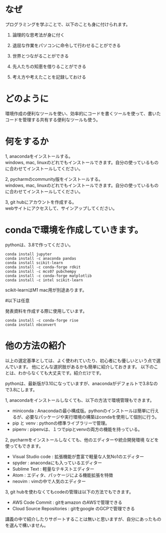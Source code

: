 # なぜ

プログラミングを学ぶことで、以下のことも身に付けられます。

1. 論理的な思考法が身に付く

2. 退屈な作業をパソコンに命令して行わせることができる
   
3. 世界とつながることができる
   
4. 先人たちの知恵を借りることができる

5. 考え方や考えたことを記録しておける

# どのように

環境作成の便利なツールを使い、効率的にコードを書くツールを使って、書いたコードを管理する共有する便利なツールも使う。

# 何をするか

1, anacondaをインストールする。<br>
windows, mac, linuxのどれでもインストールできます。自分の使っているものに合わせてインストールしてください。

2, pycharmのcommunity版をインストールする。<br>
windows, mac, linuxのどれでもインストールできます。自分の使っているものに合わせてインストールしてください。

3, git hubにアカウントを作成する。<br>
webサイトにアクセスして、サインアップしてください。

# condaで環境を作成していきます。

pythonは、3.8で作ってください。

```
conda install jupyter
conda install -c anaconda pandas
conda install scikit-learn
conda install -c conda-forge rdkit
conda install -c mcs07 pubchempy
conda install -c conda-forge matplotlib
conda install -c intel scikit-learn
```

scikit-learnはM1 mac用が別途あります。

#以下は任意

発表資料を作成する際に使用しています。
```
conda install -c conda-forge rise
conda install nbconvert
```

# 他の方法の紹介
以上の選定基準としては、よく使われていたり、初心者にも優しいという点で選んでいます。
他にどんな選択肢があるかも簡単に紹介しておきます。
以下のことは、わからなくても大丈夫です。紹介だけです。

pythonは、最新版が3.10になっていますが、anacondaがデフォルトで3.8なので3.8にします。

1, anacondaをインストールしなくても、以下の方法で環境管理もできます。
- miniconda : Anacondaの最小構成版。pythonのインストールは簡単に行えるが、必要なパッケージや実行環境の構築はcondaを使用して個別に行う。
- pip と venv : pythonの標準ライブラリーで管理。
- pipenv : pipenvは、１つでpipとvenvの両方の機能を持っている。

2, pycharmをインストールしなくても、他のエディターや統合開発環境 などを使ってもできます。
- Visual Studio code : 拡張機能が豊富で軽量な人気No1のエディター
- spyder : anacondaにも入っているエディター
- Sublime Text : 軽量なテキストエディター
- Atom : エディタ、パッケージによる機能拡張を特徴
- neovim : vimの中で人気のエディター

3, git hubを使わなくてもcodeの管理は以下の方法でもできます。
- AWS Code Commit : gitをamazon のAWSで管理できる
- Cloud Source Repositories : gitをgoogle のGCPで管理できる

講義の中で紹介したりサポートすることは無いと思いますが、自分にあったものを選んで構いません。
